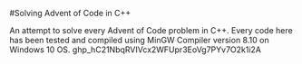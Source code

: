 #Solving Advent of Code in C++

An attempt to solve every Advent of Code problem in C++.
Every code here has been tested and compiled using MinGW Compiler version 8.10 on Windows 10 OS.
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